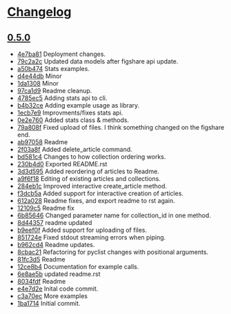 # [Changelog](https://github.com/makkus/pigshare/releases)

## [0.5.0](https://github.com/makkus/pigshare/compare/0.4.0...0.5.0)

* [4e7ba81](https://github.com/makkus/pigshare/commit/4e7ba81) Deployment changes.
* [79c2a2c](https://github.com/makkus/pigshare/commit/79c2a2c) Updated data models after figshare api update.
* [a50b474](https://github.com/makkus/pigshare/commit/a50b474) Stats examples.
* [d4e44db](https://github.com/makkus/pigshare/commit/d4e44db) Minor
* [1da1308](https://github.com/makkus/pigshare/commit/1da1308) Minor
* [97ca1d9](https://github.com/makkus/pigshare/commit/97ca1d9) Readme cleanup.
* [4785ec5](https://github.com/makkus/pigshare/commit/4785ec5) Adding stats api to cli.
* [b4b32ce](https://github.com/makkus/pigshare/commit/b4b32ce) Adding example usage as library.
* [1ecb7e9](https://github.com/makkus/pigshare/commit/1ecb7e9) Improvments/fixes stats api.
* [0e2e760](https://github.com/makkus/pigshare/commit/0e2e760) Added stats class & methods.
* [79a808f](https://github.com/makkus/pigshare/commit/79a808f) Fixed upload of files. I think something changed on the figshare end.
* [ab97058](https://github.com/makkus/pigshare/commit/ab97058) Readme
* [2f03a8f](https://github.com/makkus/pigshare/commit/2f03a8f) Added delete_article command.
* [bd581c4](https://github.com/makkus/pigshare/commit/bd581c4) Changes to how collection ordering works.
* [230b4d0](https://github.com/makkus/pigshare/commit/230b4d0) Exported README.rst
* [3d3d595](https://github.com/makkus/pigshare/commit/3d3d595) Added reordering of articles to Readme.
* [a9f6f18](https://github.com/makkus/pigshare/commit/a9f6f18) Editing of existing articles and collections.
* [284eb1c](https://github.com/makkus/pigshare/commit/284eb1c) Improved interactive create_article method.
* [f3dcb5a](https://github.com/makkus/pigshare/commit/f3dcb5a) Added support for interactive creation of articles.
* [612a028](https://github.com/makkus/pigshare/commit/612a028) Readme fixes, and export readme to rst again.
* [12109c5](https://github.com/makkus/pigshare/commit/12109c5) Readme fix
* [6b85646](https://github.com/makkus/pigshare/commit/6b85646) Changed parameter name for collection_id in one method.
* [8d44357](https://github.com/makkus/pigshare/commit/8d44357) readme updated
* [b9eef0f](https://github.com/makkus/pigshare/commit/b9eef0f) Added support for uploading of files.
* [851724e](https://github.com/makkus/pigshare/commit/851724e) Fixed stdout streaming errors when piping.
* [b962cd4](https://github.com/makkus/pigshare/commit/b962cd4) Readme updates.
* [8cbac21](https://github.com/makkus/pigshare/commit/8cbac21) Refactoring for pyclist changes with positional arguments.
* [81fc3d5](https://github.com/makkus/pigshare/commit/81fc3d5) Readme
* [12ce8b4](https://github.com/makkus/pigshare/commit/12ce8b4) Documentation for example calls.
* [6e8ae5b](https://github.com/makkus/pigshare/commit/6e8ae5b) updated readme.rst
* [8034fdf](https://github.com/makkus/pigshare/commit/8034fdf) Readme
* [e4e7d2e](https://github.com/makkus/pigshare/commit/e4e7d2e) Inital code commit.
* [c3a70ec](https://github.com/makkus/pigshare/commit/c3a70ec) More examples
* [1ba1714](https://github.com/makkus/pigshare/commit/1ba1714) Initial commit.

